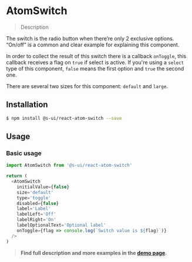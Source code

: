 # AtomSwitch

> Description

The switch is the radio button when there’re only 2 exclusive options. “On/off” is a common and clear example for explaining this component.

In order to collect the result of this switch there is a callback `onToggle`, this callback receives a flag on `true` if select is active. If you're using a `select` type of this component, `false` means the first option and `true` the second one.

There are several two sizes for this component: `default` and `large`.

## Installation

```sh
$ npm install @s-ui/react-atom-switch --save
```

## Usage

### Basic usage
```js
import AtomSwitch from '@s-ui/react-atom-switch'

return (
  <AtomSwitch
    initialValue={false}
    size='default'
    type='toggle'
    disabled={false}
    label='Label'
    labelLeft='Off'
    labelRight='On'
    labelOptionalText='Optional label'
    onToggle={flag => console.log(`Switch value is ${flag}`)}
  />
)
```


> **Find full description and more examples in the [demo page](https://sui-components.now.sh/workbench/atom/switch/demo).**
